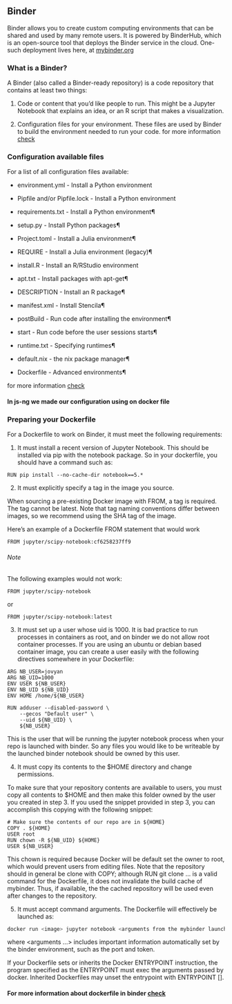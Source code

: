 ## Binder
Binder allows you to create custom computing environments that can be shared and used by many remote users. It is powered by BinderHub, which is an open-source tool that deploys the Binder service in the cloud. One-such deployment lives here, at [mybinder.org](https://mybinder.org/)

### What is a Binder?

A Binder (also called a Binder-ready repository) is a code repository that contains at least two things:

1. Code or content that you’d like people to run. This might be a Jupyter Notebook that explains an idea, or an R script that makes a visualization.

2. Configuration files for your environment. These files are used by Binder to build the environment needed to run your code.
for more information [check](https://mybinder.readthedocs.io/en/latest/introduction.html)

### Configuration available files
For a list of all configuration files available:

- environment.yml - Install a Python environment

- Pipfile and/or Pipfile.lock - Install a Python environment
- requirements.txt - Install a Python environment¶
- setup.py - Install Python packages¶
- Project.toml - Install a Julia environment¶
- REQUIRE - Install a Julia environment (legacy)¶
- install.R - Install an R/RStudio environment
- apt.txt - Install packages with apt-get¶
- DESCRIPTION - Install an R package¶
- manifest.xml - Install Stencila¶
- postBuild - Run code after installing the environment¶
- start - Run code before the user sessions starts¶
- runtime.txt - Specifying runtimes¶
- default.nix - the nix package manager¶
- Dockerfile - Advanced environments¶

for more information [check](https://mybinder.readthedocs.io/en/latest/config_files.html#config-files)


#### In js-ng we made our configuration using on docker file

### Preparing your Dockerfile
For a Dockerfile to work on Binder, it must meet the following requirements:

1. It must install a recent version of Jupyter Notebook. This should be installed via pip with the notebook package. So in your dockerfile, you should have a command such as:

``` docker
RUN pip install --no-cache-dir notebook==5.*
```

2. It must explicitly specify a tag in the image you source.

When sourcing a pre-existing Docker image with FROM, a tag is required. The tag cannot be latest. Note that tag naming conventions differ between images, so we recommend using the SHA tag of the image.

Here’s an example of a Dockerfile FROM statement that would work
```docker
FROM jupyter/scipy-notebook:cf6258237ff9
```

###### Note

The following examples would not work:
```docker
FROM jupyter/scipy-notebook
```
or
```docker
FROM jupyter/scipy-notebook:latest
```

3. It must set up a user whose uid is 1000. It is bad practice to run processes in containers as root, and on binder we do not allow root container processes. If you are using an ubuntu or debian based container image, you can create a user easily with the following directives somewhere in your Dockerfile:

```docker
ARG NB_USER=jovyan
ARG NB_UID=1000
ENV USER ${NB_USER}
ENV NB_UID ${NB_UID}
ENV HOME /home/${NB_USER}

RUN adduser --disabled-password \
    --gecos "Default user" \
    --uid ${NB_UID} \
    ${NB_USER}
```

This is the user that will be running the jupyter notebook process when your repo is launched with binder. So any files you would like to be writeable by the launched binder notebook should be owned by this user.


4. It must copy its contents to the $HOME directory and change permissions.

To make sure that your repository contents are available to users, you must copy all contents to $HOME and then make this folder owned by the user you created in step 3. If you used the snippet provided in step 3, you can accomplish this copying with the following snippet:

``` docker
# Make sure the contents of our repo are in ${HOME}
COPY . ${HOME}
USER root
RUN chown -R ${NB_UID} ${HOME}
USER ${NB_USER}
```

This chown is required because Docker will be default set the owner to root, which would prevent users from editing files. Note that the repository should in general be clone with COPY; although RUN git clone ... is a valid command for the Dockerfile, it does not invalidate the build cache of mybinder. Thus, if available, the the cached repository will be used even after changes to the repository.

5. It must accept command arguments. The Dockerfile will effectively be launched as:

```bash
docker run <image> jupyter notebook <arguments from the mybinder launcher>
```
where <arguments …> includes important information automatically set by the binder environment, such as the port and token.

If your Dockerfile sets or inherits the Docker ENTRYPOINT instruction, the program specified as the ENTRYPOINT must exec the arguments passed by docker. Inherited Dockerfiles may unset the entrypoint with ENTRYPOINT [].

#### For more information about dockerfile in binder [check](https://mybinder.readthedocs.io/en/latest/tutorials/dockerfile.html)
